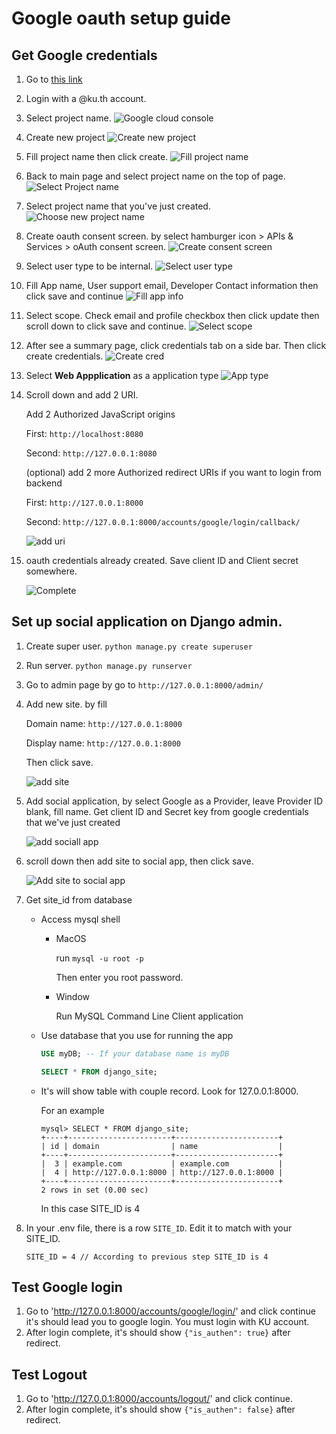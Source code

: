 # Google oauth setup guide

## Get Google credentials

1. Go to [this link](https://console.cloud.google.com)

2. Login with a @ku.th account.

3. Select project name.
   ![Google cloud console](./google_oauth_guide_pic/Google%20cloud%20page.png)

4. Create new project
   ![Create new project](./google_oauth_guide_pic/Create%20new%20project.png)

5. Fill project name then click create.
   ![Fill project name](./google_oauth_guide_pic/Input%20project%20name.png)

6. Back to main page and select project name on the top of page.
   ![Select Project name](./google_oauth_guide_pic/Google%20cloud%20page.png)

7. Select project name that you've just created.
   ![Choose new project name](./google_oauth_guide_pic/Select%20project%20name.png)

8. Create oauth consent screen. by select hamburger icon > APIs & Services > oAuth consent screen.
   ![Create consent screen](./google_oauth_guide_pic/Select%20oauth%20consent%20screen.png)

9. Select user type to be internal.
   ![Select user type](./google_oauth_guide_pic/Select%20internal.png)

10. Fill App name, User support email, Developer Contact information then click save and continue
    ![Fill app info](./google_oauth_guide_pic/Fill%20app%20information.png)

11. Select scope. Check email and profile checkbox then click update then scroll down to click save and continue.
    ![Select scope](./google_oauth_guide_pic/Select%20scope.png)

12. After see a summary page, click credentials tab on a side bar. Then click create credentials.
    ![Create cred](./google_oauth_guide_pic/create%20credential.png)

13. Select **Web Appplication** as a application type
    ![App type](./google_oauth_guide_pic/Select%20app%20typw.png)

14. Scroll down and add 2 URI.

    Add 2 Authorized JavaScript origins 

    First: `http://localhost:8080`

    Second: `http://127.0.0.1:8080`

    (optional) add 2 more Authorized redirect URIs if you want to login from backend

    First: `http://127.0.0.1:8000`

    Second: `http://127.0.0.1:8000/accounts/google/login/callback/`

    ![add uri](./google_oauth_guide_pic/Add_uri.png)

15. oauth credentials already created. Save client ID and Client secret somewhere.

    ![Complete](./google_oauth_guide_pic/oauth%20created.png)

## Set up social application on Django admin.

1. Create super user.
   `python manage.py create superuser`

2. Run server.
   `python manage.py runserver`

3. Go to admin page by go to `http://127.0.0.1:8000/admin/`

4. Add new site. by fill

    Domain name: `http://127.0.0.1:8000`

    Display name: `http://127.0.0.1:8000`

    Then click save.

    ![add site](./google_oauth_guide_pic/Add%20site.png)

5. Add social application, by select Google as a Provider, leave Provider ID blank, fill name. Get client ID and Secret key from google credentials that we've just created

    ![add sociall app](./google_oauth_guide_pic/Add%20social%20app.png)

6. scroll down then add site to social app, then click save.

    ![Add site to social app](./google_oauth_guide_pic/Add%20site%20to%20social%20app.png)

7. Get site_id from database

    - Access mysql shell

        - MacOS

            run ```mysql -u root -p```

            Then enter you root password.

        - Window 

            Run MySQL Command Line Client application

    - Use database that you use for running the app
    
        ``` sql
        USE myDB; -- If your database name is myDB
        ```
        ``` sql
        SELECT * FROM django_site;
        ```

    - It's will show table with couple record. Look for 127.0.0.1:8000.

        For an example

        ```
        mysql> SELECT * FROM django_site;
        +----+-----------------------+-----------------------+
        | id | domain                | name                  |
        +----+-----------------------+-----------------------+
        |  3 | example.com           | example.com           |
        |  4 | http://127.0.0.1:8000 | http://127.0.0.1:8000 |
        +----+-----------------------+-----------------------+
        2 rows in set (0.00 sec)
        ```

        In this case SITE_ID is 4


8. In your .env file, there is a row `SITE_ID`. Edit it to match with your SITE_ID.

    ```
    SITE_ID = 4 // According to previous step SITE_ID is 4
    ```

## Test Google login

1. Go to 'http://127.0.0.1:8000/accounts/google/login/' and click continue it's should lead you to google login. You must login with KU account.
2. After login complete, it's should show `{"is_authen": true}` after redirect.

## Test Logout

1. Go to 'http://127.0.0.1:8000/accounts/logout/' and click continue.
2. After login complete, it's should show `{"is_authen": false}` after redirect.
